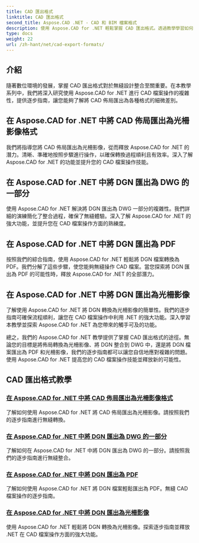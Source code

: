 ```yaml
---
title: CAD 匯出格式
linktitle: CAD 匯出格式
second_title: Aspose.CAD .NET - CAD 和 BIM 檔案格式
description: 使用 Aspose.CAD for .NET 輕鬆掌握 CAD 匯出格式。透過教學學習如何轉換 CAD 佈局、將 DGN 檔案匯出為 PDF 和光柵影像。
type: docs
weight: 22
url: /zh-hant/net/cad-export-formats/
---
```


## 介紹

隨著數位環境的發展，掌握 CAD 匯出格式對於無縫設計整合至關重要。在本教學系列中，我們將深入研究使用 Aspose.CAD for .NET 進行 CAD 檔案操作的複雜性，提供逐步指南，讓您能夠了解將 CAD 佈局匯出為各種格式的細微差別。

## 在 Aspose.CAD for .NET 中將 CAD 佈局匯出為光柵影像格式

我們將指導您將 CAD 佈局匯出為光柵影像，從而釋放 Aspose.CAD for .NET 的潛力。清晰、準確地按照步驟進行操作，以確保轉換過程順利且有效率。深入了解 Aspose.CAD for .NET 的功能並提升您的 CAD 檔案操作技能。

## 在 Aspose.CAD for .NET 中將 DGN 匯出為 DWG 的一部分

使用 Aspose.CAD for .NET 解決將 DGN 匯出為 DWG 一部分的複雜性。我們詳細的演練簡化了整合過程，確保了無縫體驗。深入了解 Aspose.CAD for .NET 的強大功能，並提升您在 CAD 檔案操作方面的熟練度。

## 在 Aspose.CAD for .NET 中將 DGN 匯出為 PDF

按照我們的綜合指南，使用 Aspose.CAD for .NET 輕鬆將 DGN 檔案轉換為 PDF。我們分解了這些步驟，使您能夠無縫操作 CAD 檔案。當您探索將 DGN 匯出為 PDF 的可能性時，釋放 Aspose.CAD for .NET 的全部潛力。

## 在 Aspose.CAD for .NET 中將 DGN 匯出為光柵影像

了解使用 Aspose.CAD for .NET 將 DGN 轉換為光柵影像的簡單性。我們的逐步指南可確保流程順利，讓您在 CAD 檔案操作中利用 .NET 的強大功能。深入學習本教學並探索 Aspose.CAD for .NET 為您帶來的觸手可及的功能。

總之，我們的 Aspose.CAD for .NET 教學提供了掌握 CAD 匯出格式的途徑。無論您的目標是將佈局轉換為光柵影像、將 DGN 整合到 DWG 中，還是將 DGN 檔案匯出為 PDF 和光柵影像，我們的逐步指南都可以讓您自信地應對複雜的問題。使用 Aspose.CAD for .NET 提高您的 CAD 檔案操作技能並釋放新的可能性。
## CAD 匯出格式教學
### [在 Aspose.CAD for .NET 中將 CAD 佈局匯出為光柵影像格式](./export-cad-layouts-to-raster-image-formats/)
了解如何使用 Aspose.CAD for .NET 將 CAD 佈局匯出為光柵影像。請按照我們的逐步指南進行無縫轉換。
### [在 Aspose.CAD for .NET 中將 DGN 匯出為 DWG 的一部分](./export-dgn-as-part-of-dwg/)
了解如何在 Aspose.CAD for .NET 中將 DGN 匯出為 DWG 的一部分。請按照我們的逐步指南進行無縫整合。
### [在 Aspose.CAD for .NET 中將 DGN 匯出為 PDF](./export-dgn-to-pdf/)
了解如何使用 Aspose.CAD for .NET 將 DGN 檔案輕鬆匯出為 PDF。無縫 CAD 檔案操作的逐步指南。
### [在 Aspose.CAD for .NET 中將 DGN 匯出為光柵影像](./export-dgn-to-raster-image/)
使用 Aspose.CAD for .NET 輕鬆將 DGN 轉換為光柵影像。探索逐步指南並釋放 .NET 在 CAD 檔案操作方面的強大功能。